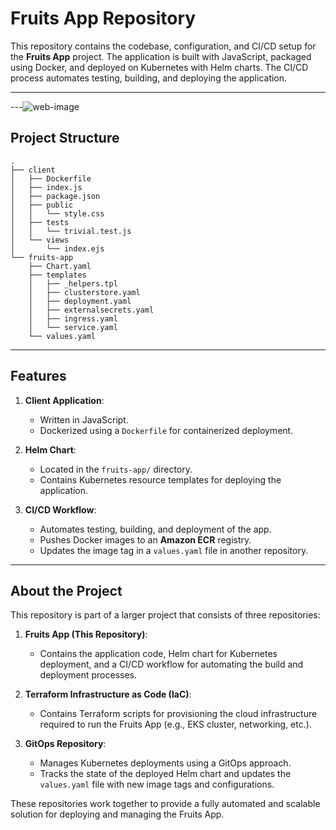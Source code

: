 # Fruits App Repository

This repository contains the codebase, configuration, and CI/CD setup for the **Fruits App** project. The application is built with JavaScript, packaged using Docker, and deployed on Kubernetes with Helm charts. The CI/CD process automates testing, building, and deploying the application.

---

---![web-image](https://github.com/user-attachments/assets/d41dab66-c822-4945-9de8-4be10fb106c8)

## Project Structure

```plaintext
.
├── client
│   ├── Dockerfile
│   ├── index.js
│   ├── package.json
│   ├── public
│   │   └── style.css
│   ├── tests
│   │   └── trivial.test.js
│   └── views
│       └── index.ejs
└── fruits-app
    ├── Chart.yaml
    ├── templates
    │   ├── _helpers.tpl
    │   ├── clusterstore.yaml
    │   ├── deployment.yaml
    │   ├── externalsecrets.yaml
    │   ├── ingress.yaml
    │   └── service.yaml
    └── values.yaml
```
---
## Features

1. **Client Application**:
   - Written in JavaScript.
   - Dockerized using a `Dockerfile` for containerized deployment.

2. **Helm Chart**:
   - Located in the `fruits-app/` directory.
   - Contains Kubernetes resource templates for deploying the application.

3. **CI/CD Workflow**:
   - Automates testing, building, and deployment of the app.
   - Pushes Docker images to an **Amazon ECR** registry.
   - Updates the image tag in a `values.yaml` file in another repository.

---

## About the Project

This repository is part of a larger project that consists of three repositories:

1. **Fruits App (This Repository)**:
   - Contains the application code, Helm chart for Kubernetes deployment, and a CI/CD workflow for automating the build and deployment processes.

2. **Terraform Infrastructure as Code (IaC)**:
   - Contains Terraform scripts for provisioning the cloud infrastructure required to run the Fruits App (e.g., EKS cluster, networking, etc.).

3. **GitOps Repository**:
   - Manages Kubernetes deployments using a GitOps approach.
   - Tracks the state of the deployed Helm chart and updates the `values.yaml` file with new image tags and configurations.

These repositories work together to provide a fully automated and scalable solution for deploying and managing the Fruits App.




